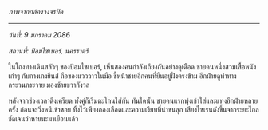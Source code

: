 _ภาพจากกล้องวงจรปิด_

---

_วันที่: 9 มกราคม 2086_

_สถานที่: ป้อมไซเบอร์, นครราตรี_

ในโถงทางเดินสลัวๆ ของป้อมไซเบอร์, เห็นสองคนกำลังเถียงกันอย่างดุเดือด ชายคนหนึ่งสวมเสื้อหนังเก่าๆ กับกางเกงยีนส์ ถือของแวววาวในมือ ชี้หน้าชายอีกคนที่ยืนอยู่ฝั่งตรงข้าม อีกฝ่ายดูท่าทางกระวนกระวาย มองซ้ายขวากังวล

หลังจากช่วงเวลาตึงเครียด ทั้งคู่ก็เริ่มตะโกนใส่กัน ทันใดนั้น ชายคนแรกพุ่งเข้าใส่และแทงอีกฝ่ายหลายครั้ง ก่อนจะวิ่งหนีเข้าซอย ทิ้งไว้เพียงกองเลือดและความเงียบที่น่าขนลุก เสียงไซเรนดังขึ้นจากระยะไกล ชัดเจนว่าหายนะมาเยือนแล้ว
